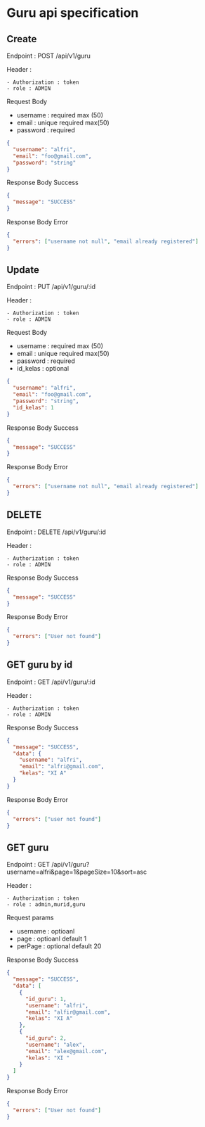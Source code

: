 # Guru api specification

## Create

Endpoint : POST /api/v1/guru

Header :

    - Authorization : token
    - role : ADMIN

Request Body

- username : required max (50)
- email : unique required max(50)
- password : required

```json
{
  "username": "alfri",
  "email": "foo@gmail.com",
  "password": "string"
}
```

Response Body Success

```json
{
  "message": "SUCCESS"
}
```

Response Body Error

```json
{
  "errors": ["username not null", "email already registered"]
}
```

## Update

Endpoint : PUT /api/v1/guru/:id

Header :

    - Authorization : token
    - role : ADMIN

Request Body

- username : required max (50)
- email : unique required max(50)
- password : required
- id_kelas : optional

```json
{
  "username": "alfri",
  "email": "foo@gmail.com",
  "password": "string",
  "id_kelas": 1
}
```

Response Body Success

```json
{
  "message": "SUCCESS"
}
```

Response Body Error

```json
{
  "errors": ["username not null", "email already registered"]
}
```

## DELETE

Endpoint : DELETE /api/v1/guru/:id

Header :

    - Authorization : token
    - role : ADMIN

Response Body Success

```json
{
  "message": "SUCCESS"
}
```

Response Body Error

```json
{
  "errors": ["User not found"]
}
```

## GET guru by id

Endpoint : GET /api/v1/guru/:id

Header :

    - Authorization : token
    - role : ADMIN

Response Body Success

```json
{
  "message": "SUCCESS",
  "data": {
    "username": "alfri",
    "email": "alfri@gmail.com",
    "kelas": "XI A"
  }
}
```

Response Body Error

```json
{
  "errors": ["user not found"]
}
```

## GET guru

Endpoint : GET /api/v1/guru?username=alfri&page=1&pageSize=10&sort=asc

Header :

    - Authorization : token
    - role : admin,murid,guru

Request params

- username : optioanl
- page : optioanl default 1
- perPage : optional default 20

Response Body Success

```json
{
  "message": "SUCCESS",
  "data": [
    {
      "id_guru": 1,
      "username": "alfri",
      "email": "alfir@gmail.com",
      "kelas": "XI A"
    },
    {
      "id_guru": 2,
      "username": "alex",
      "email": "alex@gmail.com",
      "kelas": "XI "
    }
  ]
}
```

Response Body Error

```json
{
  "errors": ["User not found"]
}
```
